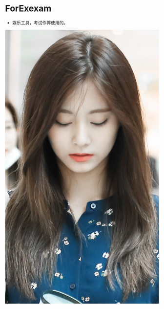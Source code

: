 # ForExexam
- 娱乐工具，考试作弊使用的。

![](https://raw.githubusercontent.com/AaronLianS/aot_resource/master/img/e5b47e435ba752eada600ea22da79a812b1a6d70.png)
